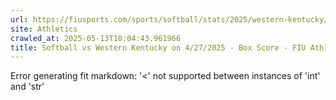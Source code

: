 ```yaml
---
url: https://fiusports.com/sports/softball/stats/2025/western-kentucky/boxscore/12828
site: Athletics
crawled_at: 2025-05-13T10:04:43.961966
title: Softball vs Western Kentucky on 4/27/2025 - Box Score - FIU Athletics
---
```


Error generating fit markdown: '<' not supported between instances of 'int' and 'str'